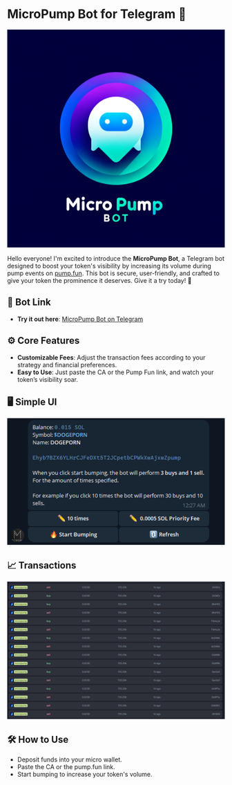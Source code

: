 # MicroPump Bot for Telegram 🚀

![Logo](public/images/logo.webp)

Hello everyone! I'm excited to introduce the **MicroPump Bot**, a Telegram bot designed to boost your token's visibility by increasing its volume during pump events on [pump.fun](https://pump.fun/board). This bot is secure, user-friendly, and crafted to give your token the prominence it deserves. Give it a try today! 🌟

## 🔗 Bot Link

- **Try it out here**: [MicroPump Bot on Telegram](https://t.me/micropump_bot)

## ⚙️ Core Features

- **Customizable Fees**: Adjust the transaction fees according to your strategy and financial preferences.
- **Easy to Use**: Just paste the CA or the Pump Fun link, and watch your token’s visibility soar.

## 🖥️ Simple UI

![Screenshot of MicroPump Bot](public/images/ui.png)

## 📈 Transactions

![Proof of Transactions](public/images/tx.png)

## 🛠️ How to Use

- Deposit funds into your micro wallet.
- Paste the CA or the pump.fun link.
- Start bumping to increase your token's volume.
